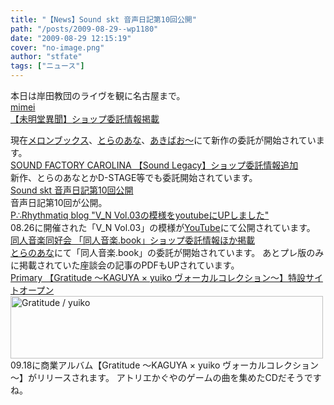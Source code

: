 ```yaml
---
title: "【News】Sound skt 音声日記第10回公開"
path: "/posts/2009-08-29--wp1180"
date: "2009-08-29 12:15:19"
cover: "no-image.png"
author: "stfate"
tags: ["ニュース"]
---
```


<style type="text/css">
<!--
p {white-space: pre-wrap};
-->
</style>

本日は岸田教団のライヴを観に名古屋まで。
<a class="topics" href="http://totsu-kuni.net/" target="_blank">mimei 【未明堂異聞】ショップ委託情報掲載</a>
<div class="news">現在<a href="http://shop.melonbooks.co.jp/tsuhan/system/check_age.php?ITEM_ID=213001005377" target="_blank">メロンブックス</a>、<a href="http://www.toranoana.jp/mailorder/article/04/0010/19/42/040010194268.html" target="_blank">とらのあな</a>、<a href="http://www.akibaoo.com/02/commodity_param/t/0/ctc/82000000/shc/0/cmc/2500020096611/backURL/+02+main" target="_blank">あきばお～</a>にて新作の委託が開始されています。</div>
<a class="topics" href="http://carolina.web.infoseek.co.jp/" target="_blank">SOUND FACTORY CAROLINA 【Sound Legacy】ショップ委託情報追加</a>
<div class="news">新作、とらのあなとかD-STAGE等でも委託開始されています。</div>
<a class="topics" href="http://www.voiceblog.jp/tuten/#top20090829021926" target="_blank">Sound skt 音声日記第10回公開</a>
<div class="news">音声日記第10回が公開。</div>
<a class="topics" href="http://prq.blog44.fc2.com/" target="_blank">P∴Rhythmatiq blog "V_N Vol.03の模様をyoutubeにUPしました"</a>
<div class="news">08.26に開催された「V_N Vol.03」の模様が<a href="http://www.youtube.com/watch?v=LL3cK1TesRo" target="_blank">YouTube</a>にて公開されています。</div>
<a class="topics" href="http://www.doujin-ongaku.org/" target="_blank">同人音楽同好会 「同人音楽.book」ショップ委託情報ほか掲載</a>
<div class="news"><a href="http://www.toranoana.jp/mailorder/article/04/0010/19/02/040010190239.html" target="_blank">とらのあな</a>にて「同人音楽.book」の委託が開始されています。
あとプレ版のみに掲載されていた座談会の記事のPDFもUPされています。</div>
<a class="topics" href="http://primary-yuiko.com/gratitude/" target="_blank">Primary 【Gratitude ～KAGUYA × yuiko ヴォーカルコレクション～】特設サイトオープン</a>
<div class="news"><a href="http://primary-yuiko.com/gratitude/" target="_blank"><img src="http://primary-yuiko.com/gratitude/gratitude_bn_02.jpg" border="0"  WIDTH="500" HEIGHT="100" alt="Gratitude / yuiko"></a>
09.18に商業アルバム【Gratitude ～KAGUYA × yuiko ヴォーカルコレクション～】がリリースされます。
アトリエかぐやのゲームの曲を集めたCDだそうですね。</div>
